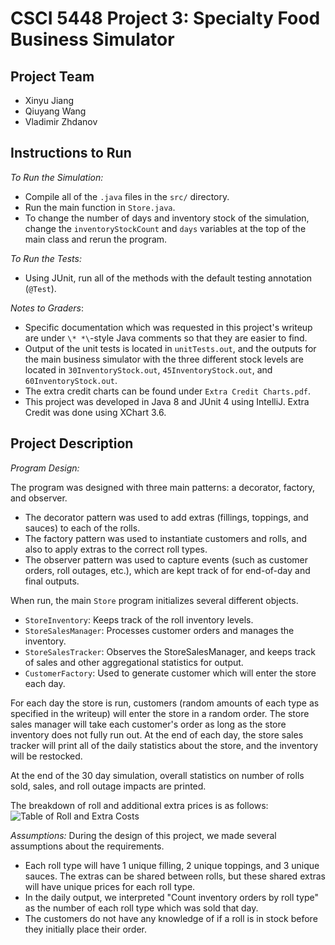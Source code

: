 # CSCI 5448 Project 3: Specialty Food Business Simulator

## Project Team

- Xinyu Jiang
- Qiuyang Wang 
- Vladimir Zhdanov 

## Instructions to Run

*To Run the Simulation:*
- Compile all of the `.java` files in the `src/` directory.
- Run the main function in `Store.java`.
- To change the number of days and inventory stock of the simulation, change the `inventoryStockCount` and `days` variables at the top of the main class and rerun the program.

*To Run the Tests:*
- Using JUnit, run all of the methods with the default testing annotation (`@Test`).


*Notes to Graders*: 
- Specific documentation which was requested in this project's writeup are under `\* *\`-style Java comments so that they are easier to find.
- Output of the unit tests is located in `unitTests.out`, and the outputs for the main business simulator with the three different stock levels are located in `30InventoryStock.out`, `45InventoryStock.out`, and `60InventoryStock.out`.
- The extra credit charts can be found under `Extra Credit Charts.pdf`.
- This project was developed in Java 8 and JUnit 4 using IntelliJ. Extra Credit was done using XChart 3.6.

## Project Description

*Program Design:*

The program was designed with three main patterns: a decorator, factory, and observer. 
- The decorator pattern was used to add extras (fillings, toppings, and sauces) to each of the rolls. 
- The factory pattern was used to instantiate customers and rolls, and also to apply extras to the correct roll types. 
- The observer pattern was used to capture events (such as customer orders, roll outages, etc.), which are kept track of for end-of-day and final outputs.

When run, the main `Store` program initializes several different objects.
- `StoreInventory`: Keeps track of the roll inventory levels.
- `StoreSalesManager`: Processes customer orders and manages the inventory.
- `StoreSalesTracker`: Observes the StoreSalesManager, and keeps track of sales and other aggregational statistics for output.
- `CustomerFactory`: Used to generate customer which will enter the store each day.

For each day the store is run, customers (random amounts of each type as specified in the writeup) will enter the store in a random order. The store sales manager will take each customer's order as long as the store inventory does not fully run out. At the end of each day, the store sales tracker will print all of the daily statistics about the store, and the inventory will be restocked. 

At the end of the 30 day simulation, overall statistics on number of rolls sold, sales, and roll outage impacts are printed.

The breakdown of roll and additional extra prices is as follows:
![Table of Roll and Extra Costs](https://i.imgur.com/hPTZCUr.png)

*Assumptions:*
During the design of this project, we made several assumptions about the requirements.
- Each roll type will have 1 unique filling, 2 unique toppings, and 3 unique sauces. The extras can be shared between rolls, but these shared extras will have unique prices for each roll type.
- In the daily output, we interpreted "Count inventory orders by roll type" as the number of each roll type which was sold that day.
- The customers do not have any knowledge of if a roll is in stock before they initially place their order.